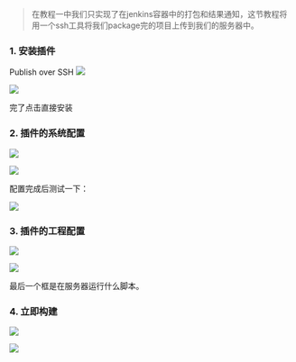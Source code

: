 >在教程一中我们只实现了在jenkins容器中的打包和结果通知，这节教程将用一个ssh工具将我们package完的项目上传到我们的服务器中。


### 1. 安装插件
Publish over SSH
![](https://upload-images.jianshu.io/upload_images/5786888-eab10befbc9ab74d.png?imageMogr2/auto-orient/strip%7CimageView2/2/w/1240)

![](https://upload-images.jianshu.io/upload_images/5786888-2d91eb425cca8d39.png?imageMogr2/auto-orient/strip%7CimageView2/2/w/1240)

完了点击直接安装

### 2. 插件的系统配置
![](https://upload-images.jianshu.io/upload_images/5786888-c83e1c46e24e030d.png?imageMogr2/auto-orient/strip%7CimageView2/2/w/1240)

![](https://upload-images.jianshu.io/upload_images/5786888-70e0588cce1ca2e4.png?imageMogr2/auto-orient/strip%7CimageView2/2/w/1240)

配置完成后测试一下：

![](https://upload-images.jianshu.io/upload_images/5786888-659cf8acc740f1e4.png?imageMogr2/auto-orient/strip%7CimageView2/2/w/1240)


### 3. 插件的工程配置

![](https://upload-images.jianshu.io/upload_images/5786888-d2181ac2f13f5043.png?imageMogr2/auto-orient/strip%7CimageView2/2/w/1240)

![](https://upload-images.jianshu.io/upload_images/5786888-ab2c7664049b8ad2.png?imageMogr2/auto-orient/strip%7CimageView2/2/w/1240)

最后一个框是在服务器运行什么脚本。


### 4. 立即构建

![](https://upload-images.jianshu.io/upload_images/5786888-1fd5df02babb5b2b.png?imageMogr2/auto-orient/strip%7CimageView2/2/w/1240)

![](https://upload-images.jianshu.io/upload_images/5786888-8d578ffcf8c6c3f0.png?imageMogr2/auto-orient/strip%7CimageView2/2/w/1240)






